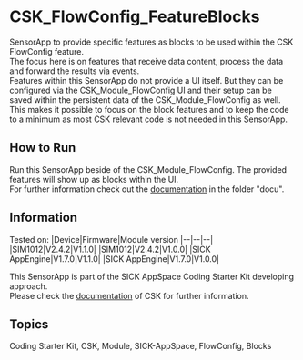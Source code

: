 # CSK_FlowConfig_FeatureBlocks

SensorApp to provide specific features as blocks to be used within the CSK FlowConfig feature.  
The focus here is on features that receive data content, process the data and forward the results via events.  
Features within this SensorApp do not provide a UI itself. But they can be configured via the CSK_Module_FlowConfig UI and their setup can be saved within the persistent data of the CSK_Module_FlowConfig as well.  
This makes it possible to focus on the block features and to keep the code to a minimum as most CSK relevant code is not needed in this SensorApp.  

## How to Run

Run this SensorApp beside of the CSK_Module_FlowConfig. The provided features will show up as blocks within the UI.  
For further information check out the [documentation](https://raw.githack.com/SICKAppSpaceCodingStarterKit/CSK_FlowConfig_FeatureBlocks/main/docu/CSK_FlowConfig_FeatureBlocks.html) in the folder "docu".

## Information

Tested on:
|Device|Firmware|Module version
|--|--|--|
|SIM1012|V2.4.2|V1.1.0|
|SIM1012|V2.4.2|V1.0.0|
|SICK AppEngine|V1.7.0|V1.1.0|
|SICK AppEngine|V1.7.0|V1.0.0|

This SensorApp is part of the SICK AppSpace Coding Starter Kit developing approach.  
Please check the [documentation](https://github.com/SICKAppSpaceCodingStarterKit/.github/blob/main/docu/SICKAppSpaceCodingStarterKit_Documentation.md) of CSK for further information.  

## Topics

Coding Starter Kit, CSK, Module, SICK-AppSpace, FlowConfig, Blocks
